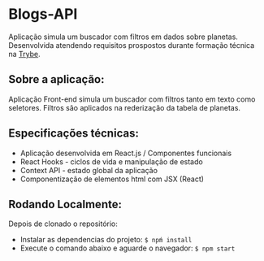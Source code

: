 # Blogs-API
Aplicação simula um buscador com filtros em dados sobre planetas. Desenvolvida atendendo requisitos prospostos durante formação técnica na [Trybe](https://www.betrybe.com/?utm_source=trybe.com.br).

##  Sobre a aplicação:

Aplicação Front-end simula um buscador com filtros tanto em texto como seletores. Filtros são aplicados na rederização da tabela de planetas.

## Especificações técnicas:

- Aplicação desenvolvida em React.js / Componentes funcionais
- React Hooks - ciclos de vida e manipulação de estado
- Context API - estado global da aplicação
- Componentização de elementos html com JSX (React)

## Rodando Localmente:  
Depois de clonado o repositório:

- Instalar as dependencias do projeto:  `$ npḿ install`
- Execute o comando abaixo e aguarde o navegador:
`$ npm start`  

